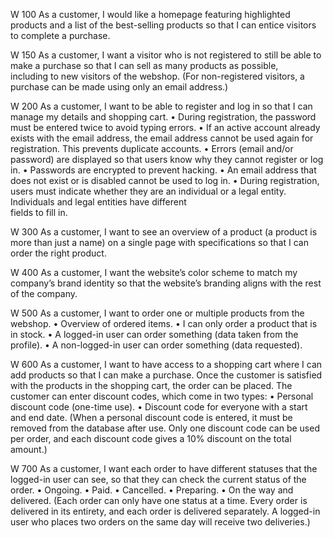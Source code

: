 W 100   As a customer, I would like a homepage featuring highlighted products and a list of the best-selling products so that I can entice 
        visitors
        to complete a   purchase.

W 150   As a customer, I want a visitor who is not registered to still be able to make a purchase so that I can sell as many products as 
        possible,          
        including  to new visitors of the webshop. (For non-registered visitors, a purchase can be made using only an email address.)
    
W 200   As a customer, I want to be able to register and log in so that I can manage my details and shopping cart.
            •	During registration, the password must be entered twice to avoid typing errors.
            •	If an active account already exists with the email address, the email address cannot be used again for registration. This prevents duplicate 
                accounts.
            •	Errors (email and/or password) are displayed so that users know why they cannot register or log in.
            •	Passwords are encrypted to prevent hacking.
            •	An email address that does not exist or is disabled cannot be used to log in.
            •	During registration, users must indicate whether they are an individual or a legal entity. Individuals and legal entities have different    
                fields to fill in.

W 300   As a customer, I want to see an overview of a product (a product is more than just a name) on a single page with specifications so that I 
        can order 
        the right product.

W 400   As a customer, I want the website’s color scheme to match my company’s brand identity so that the website’s branding aligns with the rest 
        of the 
        company.

W 500   As a customer, I want to order one or multiple products from the webshop.
            •	Overview of ordered items.
            •	I can only order a product that is in stock.
            •	A logged-in user can order something (data taken from the profile).
            •	A non-logged-in user can order something (data requested).

W 600   As a customer, I want to have access to a shopping cart where I can add products so that I can make a purchase.
        Once the customer is satisfied with the products in the shopping cart, the order can be placed.
        The customer can enter discount codes, which come in two types:
            •	Personal discount code (one-time use).
            •	Discount code for everyone with a start and end date.
        (When a personal discount code is entered, it must be removed from the database after use. Only one discount code can be used per order, and each discount         code gives a 10% discount on the total amount.)

W 700   As a customer, I want each order to have different statuses that the logged-in user can see, so that they can check the current status of 
        the order.
             •  Ongoing.
             •  Paid.
             •  Cancelled.
             •  Preparing.
             •  On the way and delivered.
        (Each order can only have one status at a time. Every order is delivered in its entirety, and each order is delivered separately. A logged-in user who places two orders on the same day will receive two deliveries.)
